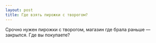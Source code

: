 ```yaml
---
layout: post 
title: Где взять пирожки с творогом? 
--- 
```

Срочно нужен пирожки с творогом, магазин где брала раньше — закрылся. Где вы покупаете?